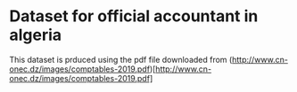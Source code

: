 # Dataset for official accountant in algeria

This dataset is prduced using the pdf file downloaded from 
(http://www.cn-onec.dz/images/comptables-2019.pdf)[http://www.cn-onec.dz/images/comptables-2019.pdf]

